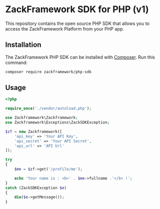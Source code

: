 # ZackFramework SDK for PHP (v1)

This repository contains the open source PHP SDK that allows you to access the ZackFramework Platform from your PHP app.

## Installation

The ZackFramework PHP SDK can be installed with [Composer](https://getcomposer.org/). Run this command:

```sh
composer require zackframework/php-sdk
```

## Usage

```php
<?php

require_once('./vendor/autoload.php');

use Zackframework\Zackframework;
use Zackframework\Exceptions\ZackSDKException;

$zf = new Zackframework([
	'api_key' => 'Your API Key',
	'api_secret' => 'Your API Secret',
	'api_url' => 'API Url'
]);

try
{
	$me = $zf->get('/profile/me');

	echo 'Your name is : <b>' . $me->fullname .'</b> !';
}
catch (ZackSDKException $e)
{
	die($e->getMessage());
}
```